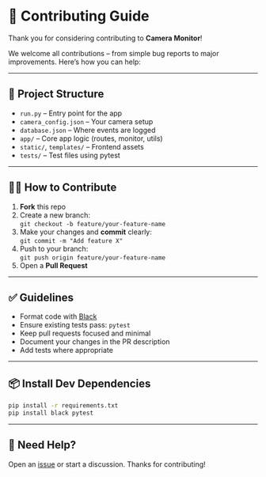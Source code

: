 # 🤝 Contributing Guide

Thank you for considering contributing to **Camera Monitor**!

We welcome all contributions – from simple bug reports to major improvements. Here’s how you can help:

---

## 📂 Project Structure

- `run.py` – Entry point for the app
- `camera_config.json` – Your camera setup
- `database.json` – Where events are logged
- `app/` – Core app logic (routes, monitor, utils)
- `static/`, `templates/` – Frontend assets
- `tests/` – Test files using pytest

---

## 🧑‍💻 How to Contribute

1. **Fork** this repo
2. Create a new branch:  
   `git checkout -b feature/your-feature-name`
3. Make your changes and **commit** clearly:  
   `git commit -m "Add feature X"`
4. Push to your branch:  
   `git push origin feature/your-feature-name`
5. Open a **Pull Request**

---

## ✅ Guidelines

- Format code with [Black](https://black.readthedocs.io/)
- Ensure existing tests pass: `pytest`
- Keep pull requests focused and minimal
- Document your changes in the PR description
- Add tests where appropriate

---

## 📦 Install Dev Dependencies

```bash
pip install -r requirements.txt
pip install black pytest
```

---

## 🙋 Need Help?

Open an [issue](https://github.com/cneate93/camera-monitor/issues) or start a discussion. Thanks for contributing!